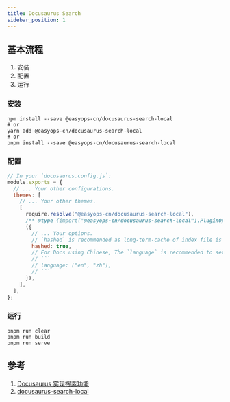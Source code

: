```yaml
---
title: Docusaurus Search
sidebar_position: 1
---
```

## 基本流程
1. 安装
2. 配置
3. 运行

### 安装
```shell
npm install --save @easyops-cn/docusaurus-search-local
# or
yarn add @easyops-cn/docusaurus-search-local
# or 
pnpm install --save @easyops-cn/docusaurus-search-local 
```
### 配置
```js
// In your `docusaurus.config.js`:
module.exports = {
  // ... Your other configurations.
  themes: [
    // ... Your other themes.
    [
      require.resolve("@easyops-cn/docusaurus-search-local"),
      /** @type {import("@easyops-cn/docusaurus-search-local").PluginOptions} */
      ({
        // ... Your options.
        // `hashed` is recommended as long-term-cache of index file is possible.
        hashed: true,
        // For Docs using Chinese, The `language` is recommended to set to:
        // ```
        // language: ["en", "zh"],
        // ```
      }),
    ],
  ],
};
```
### 运行
```shell
pnpm run clear
pnpm run build
pnpm run serve
```
## 参考
1. [Docusaurus 实现搜索功能](https://elinpf.github.io/2021/06/28/docu%E5%AE%9E%E7%8E%B0%E6%90%9C%E7%B4%A2%E5%8A%9F%E8%83%BD/)
2. [docusaurus-search-local](https://github.com/easyops-cn/docusaurus-search-local)
